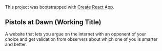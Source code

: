 This project was bootstrapped with [Create React App](https://github.com/facebookincubator/create-react-app).

## Pistols at Dawn (Working Title)

A website that lets you argue on the internet with an opponent of your choice and get validation from observers about which one of you is smarter and better.
